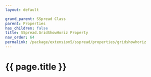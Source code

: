 ```yaml
---
layout: default

grand_parent: SSpread Class
parent: Properties
has_children: false
title: SSpread.GridShowHoriz Property
nav_order: 64
permalink: /package/extension5/sspread/properties/gridshowhoriz
---
```

# {{ page.title }}
